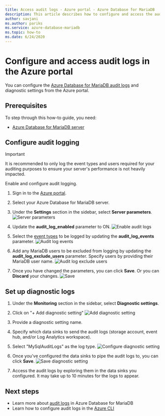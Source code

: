 ```yaml
---
title: Access audit logs - Azure portal - Azure Database for MariaDB
description: This article describes how to configure and access the audit logs in Azure Database for MariaDB from the Azure portal.
author: savjani
ms.author: pariks
ms.service: azure-database-mariadb
ms.topic: how-to
ms.date: 6/24/2020
---
```


# Configure and access audit logs in the Azure portal

You can configure the [Azure Database for MariaDB audit logs](concepts-audit-logs.md) and diagnostic settings from the Azure portal.

## Prerequisites

To step through this how-to guide, you need:

- [Azure Database for MariaDB server](quickstart-create-mariadb-server-database-using-azure-portal.md)

## Configure audit logging

>[!IMPORTANT]
> It is recommended to only log the event types and users required for your auditing purposes to ensure your server's performance is not heavily impacted.

Enable and configure audit logging.

1. Sign in to the [Azure portal](https://portal.azure.com/).

1. Select your Azure Database for MariaDB server.

1. Under the **Settings** section in the sidebar, select **Server parameters**.
    ![Server parameters](./media/howto-configure-audit-logs-portal/server-parameters.png)

1. Update the **audit_log_enabled** parameter to ON.
    ![Enable audit logs](./media/howto-configure-audit-logs-portal/audit-log-enabled.png)

1. Select the [event types](concepts-audit-logs.md#configure-audit-logging) to be logged by updating the **audit_log_events** parameter.
    ![Audit log events](./media/howto-configure-audit-logs-portal/audit-log-events.png)

1. Add any MariaDB users to be excluded from logging by updating the **audit_log_exclude_users** parameter. Specify users by providing their MariaDB user name.
    ![Audit log exclude users](./media/howto-configure-audit-logs-portal/audit-log-exclude-users.png)

1. Once you have changed the parameters, you can click **Save**. Or you can **Discard** your changes.
    ![Save](./media/howto-configure-audit-logs-portal/save-parameters.png)

## Set up diagnostic logs

1. Under the **Monitoring** section in the sidebar, select **Diagnostic settings**.

1. Click on "+ Add diagnostic setting"
![Add diagnostic setting](./media/howto-configure-audit-logs-portal/add-diagnostic-setting.png)

1. Provide a diagnostic setting name.

1. Specify which data sinks to send the audit logs (storage account, event hub, and/or Log Analytics workspace).

1. Select "MySqlAuditLogs" as the log type.
![Configure diagnostic setting](./media/howto-configure-audit-logs-portal/configure-diagnostic-setting.png)

1. Once you've configured the data sinks to pipe the audit logs to, you can click **Save**.
![Save diagnostic setting](./media/howto-configure-audit-logs-portal/save-diagnostic-setting.png)

1. Access the audit logs by exploring them in the data sinks you configured. It may take up to 10 minutes for the logs to appear.

## Next steps

- Learn more about [audit logs](concepts-audit-logs.md) in Azure Database for MariaDB
- Learn how to configure audit logs in the [Azure CLI](howto-configure-audit-logs-cli.md)